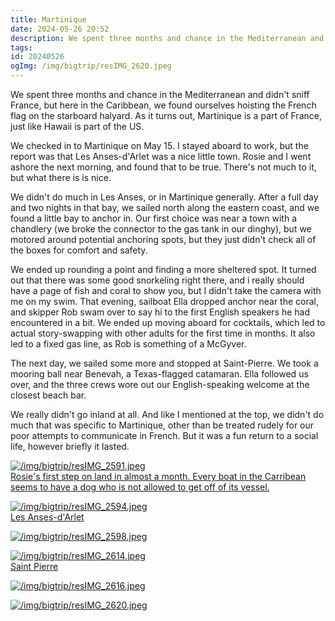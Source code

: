 ```yaml
---
title: Martinique
date: 2024-05-26 20:52
description: We spent three months and chance in the Mediterranean and didn't sniff France, but here in the Caribbean, we found ourselves hoisting the French flag on the starboard halyard.  As it turns out, Martinique is a part of France, just like Hawaii is part of the US.  We checked in to Martinique on May 15.  I stayed aboard to work...
tags: 
id: 20240526
ogImg: /img/bigtrip/resIMG_2620.jpeg
---
```


We spent three months and chance in the Mediterranean and didn't sniff France, but here in the Caribbean, we found ourselves hoisting the French flag on the starboard halyard.  As it turns out, Martinique is a part of France, just like Hawaii is part of the US.

We checked in to Martinique on May 15.  I stayed aboard to work, but the report was that Les Anses-d'Arlet was a nice little town.  Rosie and I went ashore the next morning, and found that to be true.  There's not much to it, but what there is is nice.

We didn't do much in Les Anses, or in Martinique generally.  After a full day and two nights in that bay, we sailed north along the eastern coast, and we found a little bay to anchor in.  Our first choice was near a town with a chandlery (we broke the connector to the gas tank in our dinghy), but we motored around potential anchoring spots, but they just didn't check all of the boxes for comfort and safety.

We ended up rounding a point and finding a more sheltered spot.  It turned out that there was some good snorkeling right there, and i really should have a page of fish and coral to show you, but I didn't take the camera with me on my swim.  That evening, sailboat Ella dropped anchor near the coral, and skipper Rob swam over to say hi to the first English speakers he had encountered in a bit.  We ended up moving aboard for cocktails, which led to actual story-swapping with other adults for the first time in months.  It also led to a fixed gas line, as Rob is something of a McGyver.

The next day, we sailed some more and stopped at Saint-Pierre.  We took a mooring ball near Benevah, a Texas-flagged catamaran.  Ella followed us over, and the three crews wore out our English-speaking welcome at the closest beach bar.

We really didn't go inland at all.  And like I mentioned at the top, we didn't do much that was specific to Martinique, other than be treated rudely for our poor attempts to communicate in French.  But it was a fun return to a social life, however briefly it lasted.

<a class="lightview centered" href="/img/bigtrip/resIMG_2591.jpeg" data-lightview-caption="Rosie's first step on land in almost a month.  Every boat in the Carribean seems to have a dog who is not allowed to get off of its vessel." data-lightview-group="group1"><img src="/img/bigtrip/resIMG_2591.jpeg" alt="/img/bigtrip/resIMG_2591.jpeg" ><br><span class="caption">Rosie's first step on land in almost a month.  Every boat in the Carribean seems to have a dog who is not allowed to get off of its vessel.</span></a>

<a class="lightview centered" href="/img/bigtrip/resIMG_2594.jpeg" data-lightview-caption="Les Anses-d'Arlet" data-lightview-group="group1"><img src="/img/bigtrip/resIMG_2594.jpeg" alt="/img/bigtrip/resIMG_2594.jpeg" ><br><span class="caption">Les Anses-d'Arlet</span></a>

<a class="lightview centered" href="/img/bigtrip/resIMG_2598.jpeg" data-lightview-caption="" data-lightview-group="group1"><img src="/img/bigtrip/resIMG_2598.jpeg" alt="/img/bigtrip/resIMG_2598.jpeg" ><br><span class="caption"></span></a>

<a class="lightview centered" href="/img/bigtrip/resIMG_2614.jpeg" data-lightview-caption="Saint Pierre" data-lightview-group="group1"><img src="/img/bigtrip/resIMG_2614.jpeg" alt="/img/bigtrip/resIMG_2614.jpeg" ><br><span class="caption">Saint Pierre</span></a>

<a class="lightview centered" href="/img/bigtrip/resIMG_2616.jpeg" data-lightview-caption="" data-lightview-group="group1"><img src="/img/bigtrip/resIMG_2616.jpeg" alt="/img/bigtrip/resIMG_2616.jpeg" ><br><span class="caption"></span></a>

<a class="lightview centered" href="/img/bigtrip/resIMG_2620.jpeg" data-lightview-caption="" data-lightview-group="group1"><img src="/img/bigtrip/resIMG_2620.jpeg" alt="/img/bigtrip/resIMG_2620.jpeg" ><br><span class="caption"></span></a>